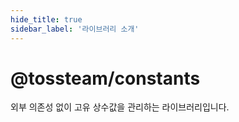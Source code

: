 ```yaml
---
hide_title: true
sidebar_label: '라이브러리 소개'
---
```


# @tossteam/constants

외부 의존성 없이 고유 상수값을 관리하는 라이브러리입니다.
